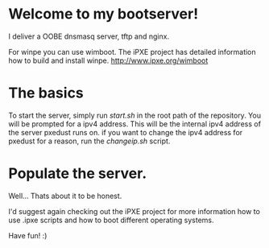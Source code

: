# Welcome to my bootserver!

I deliver a OOBE dnsmasq server, tftp and nginx.

For winpe you can use wimboot. The iPXE project has detailed information how to build and install winpe.
http://www.ipxe.org/wimboot

# The basics
To start the server, simply run *start.sh* in the root path of the repository. You will be prompted for a ipv4 address. This will be the internal ipv4 address of the server pxedust runs on.
if you want to change the ipv4 address for pxedust for a reason, run the *changeip.sh* script. 

# Populate the server.
Well... Thats about it to be honest.

I'd suggest again checking out the iPXE project for more information how to use .ipxe scripts and how to boot different operating systems.

Have fun! :)
